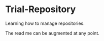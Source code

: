 # Trial-Repository

Learning how to manage repositories.

The read me can be augmented at any point.
